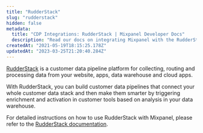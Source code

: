 ```yaml
---
title: "RudderStack"
slug: "rudderstack"
hidden: false
metadata: 
  title: "CDP Integrations: RudderStack | Mixpanel Developer Docs"
  description: "Read our docs on integrating Mixpanel with the RudderStack Customer Data Platform (CDP) to learn how to build customer data pipelines that connect your entire customer data stack."
createdAt: "2021-05-19T18:15:25.178Z"
updatedAt: "2023-03-25T21:20:40.284Z"
---
```

[RudderStack](https://rudderstack.com/) is a customer data pipeline platform for collecting, routing and processing data from your website, apps, data warehouse and cloud apps.

With RudderStack, you can build customer data pipelines that connect your whole customer data stack and then make them smarter by triggering enrichment and activation in customer tools based on analysis in your data warehouse.

For detailed instructions on how to use RudderStack with Mixpanel, please refer to the [RudderStack documentation](https://docs.rudderstack.com/destinations/analytics/mixpanel).